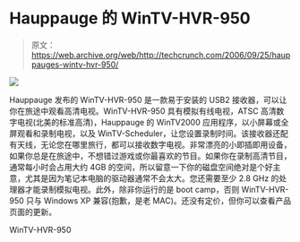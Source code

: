 # Hauppauge 的 WinTV-HVR-950 

> 原文：<https://web.archive.org/web/http://techcrunch.com/2006/09/25/hauppauges-wintv-hvr-950/>

![](img/f01d0edabc6948eed2ecaf9e752bae46.png)

Hauppauge 发布的 WinTV-HVR-950 是一款易于安装的 USB2 接收器，可以让你在旅途中观看高清电视。WinTV-HVR-950 具有模拟有线电视，ATSC 高清数字电视(北美的标准高清)，Hauppauge 的 WinTV2000 应用程序，以小屏幕或全屏观看和录制电视，以及 WinTV-Scheduler，让您设置录制时间。该接收器还配有天线，无论您在哪里旅行，都可以接收数字电视。非常漂亮的小即插即用设备，如果你总是在旅途中，不想错过游戏或你最喜欢的节目。如果你在录制高清节目，通常每小时会占用大约 4GB 的空间，所以留意一下你的磁盘空间绝对是个好主意，尤其是因为笔记本电脑的驱动器通常不会太大。您还需要至少 2.8 GHz 的处理器才能录制模拟电视。此外，除非你运行的是 boot camp，否则 WinTV-HVR-950 只与 Windows XP 兼容(抱歉，是老 MAC)。还没有定价，但你可以查看产品页面的更新。

WinTV-HVR-950